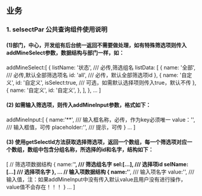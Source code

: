## 业务
### 1. selsectPar 公共查询组件使用说明
####  (1)部门，中心，开发组有后台统一返回不需要做处理，如有特殊筛选项则传入addMineSelect参数，数据结构与部门一样，如：
addMineSelect:[
  {
    listName: '状态',  /// 必传,筛选组名
    listData: [
      {
        name: '全部',  /// 必传,默认全部筛选项名
        id: 'all',     /// 必传，默认全部筛选项id
      },
      {
        name: '自定义',
        id: '自定义',
        isSelect:true, /// 可选，如需默认选择项则传入true，默认不传
      },
      {
        name: '自定义',
        id: '自定义',
      },
    ],
  },
  ...
] 
####  (2) 如需输入筛选项，则传入addMineInput参数，格式如下：
addMineInput:[
  {
    name:'**', /// 输入框名称，必传，作为key必须唯一
    value：'', /// 输入框值，可传
    placeholder:'', /// 提示，可传
  }
  ...
]
####  (3) 使用getSelectId方法获取选择筛选项，返回一个数组，每一个筛选项对应一个数组，数组中包含分组名称，所选择的id和名字，结构如下：
[
  // 筛选项数据结构
  {
    name:'**', /// 筛选组名字
    sel:[...], /// 选择项id
    selName:[...] /// 选择项名字
  },
  ...
  // 输入项数据结构
  {
    name:'**', /// 输入项名字
    value:'', /// 输入值，注：如果addMineInput中没有传入默认value且用户没有进行操作，value值不会存在！！！
  }
  ...
]

